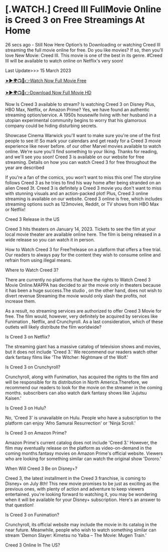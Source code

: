 # [.WATCH.] Creed III FullMovie Online is Creed 3 on Free Streamings At Home

26 secs ago - Still Now Here Option’s to Downloading or watching Creed III streaming the full movie online for free. Do you like movies? If so, then you’ll love New Movie: Creed III. This movie is one of the best in its genre. #Creed III will be available to watch online on Netflix's very soon!

Last Update>>> 15 March 2023


[➤►🌍📺📱👉Watch Now Full Movie Free](https://latu.fun/en/movie/677179?v=poki)


[➤►🌍📺📱👉Download Now Full Movie HD](https://latu.fun/en/movie/677179?v=poki)


Now Is Creed 3 available to stream? Is watching Creed 3 on Disney Plus, HBO Max, Netflix, or Amazon Prime? Yes, we have found an authentic streaming option/service. A 1950s housewife living with her husband in a utopian experimental community begins to worry that his glamorous company could be hiding disturbing secrets.

Showcase Cinema Warwick you'll want to make sure you're one of the first people to see it! So mark your calendars and get ready for a Creed 3 movie experience like never before. of our other Marvel movies available to watch online. We're sure you'll find something to your liking. Thanks for reading, and we'll see you soon! Creed 3 is available on our website for free streaming. Details on how you can watch Creed 3 for free throughout the year are described

If you're a fan of the comics, you won't want to miss this one! The storyline follows Creed 3 as he tries to find his way home after being stranded on an alien Creed 3t. Creed 3 is definitely a Creed 3 movie you don't want to miss with stunning visuals and an action-packed plot! Plus, Creed 3 online streaming is available on our website. Creed 3 online is free, which includes streaming options such as 123movies, Reddit, or TV shows from HBO Max or Netflix!

Creed 3 Release in the US

Creed 3 hits theaters on January 14, 2023. Tickets to see the film at your local movie theater are available online here. The film is being released in a wide release so you can watch it in person.

How to Watch Creed 3 for Free?release on a platform that offers a free trial. Our readers to always pay for the content they wish to consume online and refrain from using illegal means.

Where to Watch Creed 3?

There are currently no platforms that have the rights to Watch Creed 3 Movie Online.MAPPA has decided to air the movie only in theaters because it has been a huge success.The studio , on the other hand, does not wish to divert revenue Streaming the movie would only slash the profits, not increase them.

As a result, no streaming services are authorized to offer Creed 3 Movie for free. The film would, however, very definitely be acquired by services like Funimation , Netflix, and Crunchyroll. As a last consideration, which of these outlets will likely distribute the film worldwide?

Is Creed 3 on Netflix?

The streaming giant has a massive catalog of television shows and movies, but it does not include 'Creed 3.' We recommend our readers watch other dark fantasy films like 'The Witcher: Nightmare of the Wolf.'

Is Creed 3 on Crunchyroll?

Crunchyroll, along with Funimation, has acquired the rights to the film and will be responsible for its distribution in North America.Therefore, we recommend our readers to look for the movie on the streamer in the coming months. subscribers can also watch dark fantasy shows like 'Jujutsu Kaisen.'

Is Creed 3 on Hulu?

No, 'Creed 3' is unavailable on Hulu. People who have a subscription to the platform can enjoy 'Afro Samurai Resurrection' or 'Ninja Scroll.'

Is Creed 3 on Amazon Prime?

Amazon Prime's current catalog does not include 'Creed 3.' However, the film may eventually release on the platform as video-on-demand in the coming months.fantasy movies on Amazon Prime's official website. Viewers who are looking for something similar can watch the original show 'Dororo.'

When Will Creed 3 Be on Disney+?

Creed 3, the latest installment in the Creed 3 franchise, is coming to Disney+ on July 8th! This new movie promises to be just as exciting as the previous ones, with plenty of action and adventure to keep viewers entertained. you're looking forward to watching it, you may be wondering when it will be available for your Disney+ subscription. Here's an answer to that question!

Is Creed 3 on Funimation?

Crunchyroll, its official website may include the movie in its catalog in the near future. Meanwhile, people who wish to watch something similar can stream 'Demon Slayer: Kimetsu no Yaiba – The Movie: Mugen Train.'

Creed 3 Online In The US?